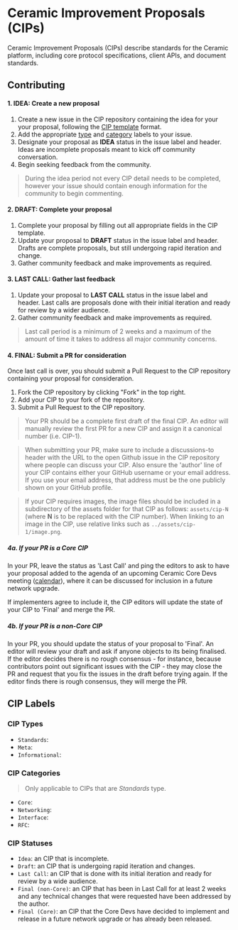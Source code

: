 # Ceramic Improvement Proposals (CIPs)

Ceramic Improvement Proposals (CIPs) describe standards for the Ceramic platform, including core protocol specifications, client APIs, and document standards.

## Contributing

#### 1. IDEA: Create a new proposal

1. Create a new issue in the CIP repository containing the idea for your your proposal, following the [CIP template](https://github.com/ceramicnetwork/CIP/blob/master/.github/ISSUE_TEMPLATE/cip-template.md) format. 
2. Add the appropriate [type](#cip-types) and [category](#cip-categories) labels to your issue.
3. Designate your proposal as **IDEA** status in the issue label and header. Ideas are incomplete proposals meant to kick off community conversation.
4. Begin seeking feedback from the community.

> During the idea period not every CIP detail needs to be completed, however your issue should contain enough information for the community to begin commenting.

#### 2. DRAFT: Complete your proposal

1. Complete your proposal by filling out all appropriate fields in the CIP template.
2. Update your proposal to **DRAFT** status in the issue label and header. Drafts are complete proposals, but still undergoing rapid iteration and change.
3. Gather community feedback and make improvements as required.

#### 3. LAST CALL: Gather last feedback

1. Update your proposal to **LAST CALL** status in the issue label and header. Last calls are proposals done with their initial iteration and ready for review by a wider audience.
2. Gather community feedback and make improvements as required.

> Last call period is a minimum of 2 weeks and a maximum of the amount of time it takes to address all major community concerns.

#### 4. FINAL: Submit a PR for consideration

Once last call is over, you should submit a Pull Request to the CIP repository containing your proposal for consideration.

1. Fork the CIP repository by clicking "Fork" in the top right.
2. Add your CIP to your fork of the repository.
3. Submit a Pull Request to the CIP repository.

> Your PR should be a complete first draft of the final CIP. An editor will manually review the first PR for a new CIP and assign it a canonical number (i.e. CIP-1). 

> When submitting your PR, make sure to include a discussions-to header with the URL to the open Github issue in the CIP repository where people can discuss your CIP. Also ensure the 'author' line of your CIP contains either your GitHub username or your email address. If you use your email address, that address must be the one publicly shown on your GitHub profile.

> If your CIP requires images, the image files should be included in a subdirectory of the assets folder for that CIP as follows: `assets/cip-N` (where **N** is to be replaced with the CIP number). When linking to an image in the CIP, use relative links such as `../assets/cip-1/image.png`.

##### 4a. If your PR is a Core CIP

In your PR, leave the status as 'Last Call' and ping the editors to ask to have your proposal added to the agenda of an upcoming Ceramic Core Devs meeting ([calendar]()), where it can be discussed for inclusion in a future network upgrade. 

If implementers agree to include it, the CIP editors will update the state of your CIP to 'Final' and merge the PR.

##### 4b. If your PR is a non-Core CIP

In your PR, you should update the status of your proposal to 'Final'. An editor will review your draft and ask if anyone objects to its being finalised. If the editor decides there is no rough consensus - for instance, because contributors point out significant issues with the CIP - they may close the PR and request that you fix the issues in the draft before trying again. If the editor finds there is rough consensus, they will merge the PR.

## CIP Labels

### CIP Types

- `Standards`:
- `Meta`:
- `Informational`:

### CIP Categories

> Only applicable to CIPs that are *Standards* type.

- `Core`:
- `Networking`:
- `Interface`:
- `RFC`:

### CIP Statuses

- `Idea`: an CIP that is incomplete.
- `Draft`: an CIP that is undergoing rapid iteration and changes.
- `Last Call`: an CIP that is done with its initial iteration and ready for review by a wide audience.
- `Final (non-Core)`: an CIP that has been in Last Call for at least 2 weeks and any technical changes that were requested have been addressed by the author.
- `Final (Core)`: an CIP that the Core Devs have decided to implement and release in a future network upgrade or has already been released.

